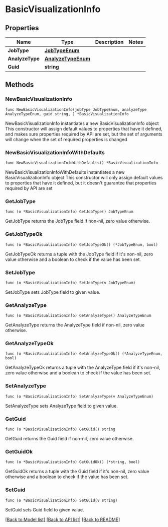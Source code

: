 # BasicVisualizationInfo

## Properties

Name | Type | Description | Notes
------------ | ------------- | ------------- | -------------
**JobType** | [**JobTypeEnum**](JobTypeEnum.md) |  | 
**AnalyzeType** | [**AnalyzeTypeEnum**](AnalyzeTypeEnum.md) |  | 
**Guid** | **string** |  | 

## Methods

### NewBasicVisualizationInfo

`func NewBasicVisualizationInfo(jobType JobTypeEnum, analyzeType AnalyzeTypeEnum, guid string, ) *BasicVisualizationInfo`

NewBasicVisualizationInfo instantiates a new BasicVisualizationInfo object
This constructor will assign default values to properties that have it defined,
and makes sure properties required by API are set, but the set of arguments
will change when the set of required properties is changed

### NewBasicVisualizationInfoWithDefaults

`func NewBasicVisualizationInfoWithDefaults() *BasicVisualizationInfo`

NewBasicVisualizationInfoWithDefaults instantiates a new BasicVisualizationInfo object
This constructor will only assign default values to properties that have it defined,
but it doesn't guarantee that properties required by API are set

### GetJobType

`func (o *BasicVisualizationInfo) GetJobType() JobTypeEnum`

GetJobType returns the JobType field if non-nil, zero value otherwise.

### GetJobTypeOk

`func (o *BasicVisualizationInfo) GetJobTypeOk() (*JobTypeEnum, bool)`

GetJobTypeOk returns a tuple with the JobType field if it's non-nil, zero value otherwise
and a boolean to check if the value has been set.

### SetJobType

`func (o *BasicVisualizationInfo) SetJobType(v JobTypeEnum)`

SetJobType sets JobType field to given value.


### GetAnalyzeType

`func (o *BasicVisualizationInfo) GetAnalyzeType() AnalyzeTypeEnum`

GetAnalyzeType returns the AnalyzeType field if non-nil, zero value otherwise.

### GetAnalyzeTypeOk

`func (o *BasicVisualizationInfo) GetAnalyzeTypeOk() (*AnalyzeTypeEnum, bool)`

GetAnalyzeTypeOk returns a tuple with the AnalyzeType field if it's non-nil, zero value otherwise
and a boolean to check if the value has been set.

### SetAnalyzeType

`func (o *BasicVisualizationInfo) SetAnalyzeType(v AnalyzeTypeEnum)`

SetAnalyzeType sets AnalyzeType field to given value.


### GetGuid

`func (o *BasicVisualizationInfo) GetGuid() string`

GetGuid returns the Guid field if non-nil, zero value otherwise.

### GetGuidOk

`func (o *BasicVisualizationInfo) GetGuidOk() (*string, bool)`

GetGuidOk returns a tuple with the Guid field if it's non-nil, zero value otherwise
and a boolean to check if the value has been set.

### SetGuid

`func (o *BasicVisualizationInfo) SetGuid(v string)`

SetGuid sets Guid field to given value.



[[Back to Model list]](../README.md#documentation-for-models) [[Back to API list]](../README.md#documentation-for-api-endpoints) [[Back to README]](../README.md)


